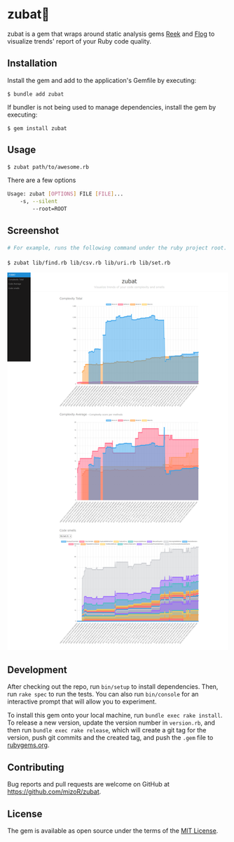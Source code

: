 # zubat🦇

zubat is a gem that wraps around static analysis gems [Reek](https://github.com/troessner/reek) and [Flog](https://github.com/seattlerb/flog) to visualize trends' report of your Ruby code quality.

## Installation

Install the gem and add to the application's Gemfile by executing:

    $ bundle add zubat

If bundler is not being used to manage dependencies, install the gem by executing:

    $ gem install zubat

## Usage

```sh
$ zubat path/to/awesome.rb
```

There are a few options

```sh
Usage: zubat [OPTIONS] FILE [FILE]...
    -s, --silent
        --root=ROOT
```

## Screenshot

```sh
# For example, runs the following command under the ruby project root. It reports the result as shown in the screenshot below.

$ zubat lib/find.rb lib/csv.rb lib/uri.rb lib/set.rb
```

![](./screenshot.png)

## Development

After checking out the repo, run `bin/setup` to install dependencies. Then, run `rake spec` to run the tests. You can also run `bin/console` for an interactive prompt that will allow you to experiment.

To install this gem onto your local machine, run `bundle exec rake install`. To release a new version, update the version number in `version.rb`, and then run `bundle exec rake release`, which will create a git tag for the version, push git commits and the created tag, and push the `.gem` file to [rubygems.org](https://rubygems.org).

## Contributing

Bug reports and pull requests are welcome on GitHub at https://github.com/mizoR/zubat.

## License

The gem is available as open source under the terms of the [MIT License](https://opensource.org/licenses/MIT).
